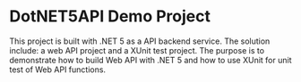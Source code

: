 # DotNET5API Demo Project
This project is built with .NET 5 as a API backend service. The solution include: a web API project and a XUnit test project.
The purpose is to demonstrate how to build Web API with .NET 5 and how to use XUnit for unit test of Web API functions.

##
